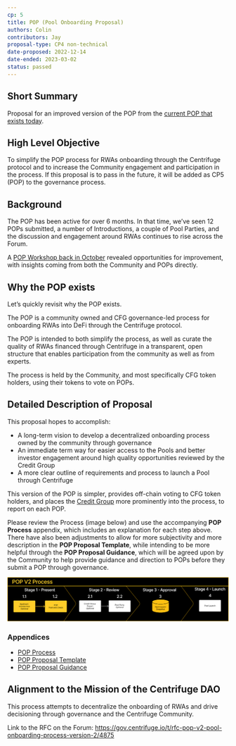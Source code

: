 ```yaml
---
cp: 5
title: POP (Pool Onboarding Proposal)
authors: Colin
contributors: Jay
proposal-type: CP4 non-technical
date-proposed: 2022-12-14
date-ended: 2023-03-02
status: passed
---
```


## Short Summary
Proposal for an improved version of the POP from the [current POP that exists today](https://gov.centrifuge.io/t/introducing-the-pool-onboarding-proposal-pop/3846).

## High Level Objective
To simplify the POP process for RWAs onboarding through the Centrifuge protocol and to increase the Community engagement and participation in the process. If this proposal is to pass in the future, it will be added as CP5 (POP) to the governance process.

## Background
The POP has been active for over 6 months. In that time, we’ve seen 12 POPs submitted, a number of Introductions, a couple of Pool Parties, and the discussion and engagement around RWAs continues to rise across the Forum.

A [POP Workshop back in October](https://gov.centrifuge.io/t/the-pop-workshop-what-s-next-for-the-pool-onboarding-proposal/4665) revealed opportunities for improvement, with insights coming from both the Community and POPs directly.

## Why the POP exists
Let’s quickly revisit why the POP exists.

The POP is a community owned and CFG governance-led process for onboarding RWAs into DeFi through the Centrifuge protocol.

The POP is intended to both simplify the process, as well as curate the quality of RWAs financed through Centrifuge in a transparent, open structure that enables participation from the community as well as from experts.

The process is held by the Community, and most specifically CFG token holders, using their tokens to vote on POPs.

## Detailed Description of Proposal
This proposal hopes to accomplish:

* A long-term vision to develop a decentralized onboarding process owned by the community through governance
* An immediate term way for easier access to the Pools and better investor engagement around high quality opportunities reviewed by the Credit Group
* A more clear outline of requirements and process to launch a Pool through Centrifuge

This version of the POP is simpler, provides off-chain voting to CFG token holders, and places the [Credit Group](https://gov.centrifuge.io/t/poll-formation-of-credit-group/3911) more prominently into the process, to report on each POP.

Please review the Process (image below) and use the accompanying **POP Process** appendix, which includes an explanation for each step above. There have also been adjustments to allow for more subjectivity and more description in the **POP Proposal Template**, while intending to be more helpful through the **POP Proposal Guidance**, which will be agreed upon by the Community to help provide guidance and direction to POPs before they submit a POP through governance.

![](../CP5/Appendices/POP-process.png)

### Appendices
* [POP Process](../CP5/Appendices/process.md)
* [POP Proposal Template](../CP5/Appendices/proposal-template.md)
* [POP Proposal Guidance](../CP5/Appendices/proposal-guidance.md)

## Alignment to the Mission of the Centrifuge DAO
This process attempts to decentralize the onboarding of RWAs and drive decisioning through governance and the Centrifuge Community.

Link to the RFC on the Forum: https://gov.centrifuge.io/t/rfc-pop-v2-pool-onboarding-process-version-2/4875

